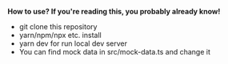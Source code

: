 **How to use? If you're reading this, you probably already know!**
- git clone this repository
- yarn/npm/npx etc. install
- yarn dev for run local dev server
- You can find mock data in src/mock-data.ts and change it 